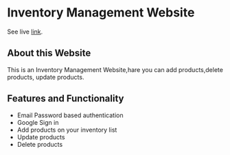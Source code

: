# Inventory Management Website

See live [link](https://github.com/facebook/create-react-app).

## About this Website
This is an Inventory Management Website,hare you can add products,delete products, update products.

## Features and Functionality
* Email Password based authentication
* Google Sign in
* Add products  on your inventory list
* Update products 
* Delete products